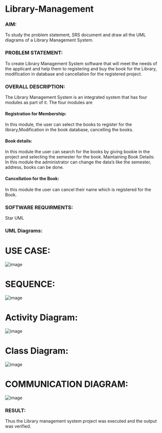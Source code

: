# Library-Management
### AIM:
To study the problem statement, SRS document and draw all the UML diagrams of a Library Management System.
### PROBLEM STATEMENT:
To create Library Management System software that will meet the needs of the applicant
and help them to registering and buy the book for the Library, modification in database and
cancellation for the registered project.
### OVERALL DESCRIPTION:
The Library Management System is an integrated system that has four modules as part of
it. The four modules are
#### Registration for Membership:
In this module, the user can select the books to register for the library,Modification in the book
database, cancelling the books.
#### Book details:
In this module the user can search for the books by giving bookie in the project and selecting
the semester for the book.
Maintaining Book Details:
In this module the administrator can change the data’s like the semester, address, books can be
done.
#### Cancellation for the Book:
In this module the user can cancel their name which is registered for the Book.
### SOFTWARE REQUIRMENTS:
Star UML
### UML Diagrams:

# USE CASE:
![image](https://github.com/Thanikasreeb/Library-Management/assets/119557910/6815d1fd-320c-405e-84ad-4db4c559974f)
# SEQUENCE:
![image](https://github.com/Thanikasreeb/Library-Management/assets/119557910/2cd9b15f-aa38-486a-905a-12359d059b7a)
# Activity Diagram:
![image](https://github.com/Thanikasreeb/Library-Management/assets/119557910/a4abcd75-3d0d-46e9-b98d-6aa7b3798973)
# Class Diagram:
![image](https://github.com/Thanikasreeb/Library-Management/assets/119557910/08bae6b2-2564-4e8c-80fe-d6d5f965454d)
# COMMUNICATION DIAGRAM:
![image](https://github.com/Thanikasreeb/Library-Management/assets/119557910/79182daa-2ecd-40c3-a0cf-eb18f3788ae7)

### RESULT:
Thus the Library management system project was executed and the output was verified.
